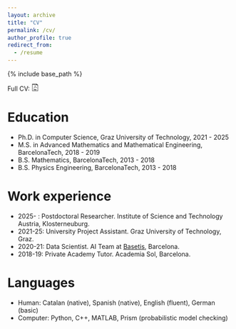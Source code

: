 ```yaml
---
layout: archive
title: "CV"
permalink: /cv/
author_profile: true
redirect_from:
  - /resume
---
```


{% include base_path %}

Full CV: <a href="./../files/CV_academic.pdf"
style="text-decoration: none;">
<img src="./../images/pdf-svg.svg" width=16em title="pdf"/>
</a>

Education
======
* Ph.D. in Computer Science, Graz University of Technology, 2021 - 2025
* M.S. in Advanced Mathematics and Mathematical Engineering, BarcelonaTech, 2018 - 2019
* B.S. Mathematics, BarcelonaTech, 2013 - 2018
* B.S. Physics Engineering, BarcelonaTech, 2013 - 2018

Work experience
======
* 2025-  : Postdoctoral Researcher. Institute of Science and Technology Austria, Klosterneuburg.
* 2021-25: University Project Assistant. Graz University of Technology, Graz.
* 2020-21: Data Scientist. AI Team at [Basetis](https://basetis.com), Barcelona.
* 2018-19: Private Academy Tutor. Academia Sol, Barcelona.

Languages
======
* Human: Catalan (native), Spanish (native), English (fluent), German (basic)
* Computer: Python, C++, MATLAB, Prism (probabilistic model checking)



<!-- Skills
======
* Skill 1
* Skill 2
  * Sub-skill 2.1
  * Sub-skill 2.2
  * Sub-skill 2.3
* Skill 3 -->

<!-- Publications
======
  <ul>{% for post in site.publications %}
    {% include archive-single-cv.html %}
  {% endfor %}</ul> -->

<!-- Talks
======
  <ul>{% for post in site.talks %}
    {% include archive-single-talk-cv.html %}
  {% endfor %}</ul>
   -->

<!-- Teaching
======
  <ul>{% for post in site.teaching %}
    {% include archive-single-cv.html %}
  {% endfor %}</ul> -->

<!-- Service and leadership
======
* PC Member: IJCAI (2024), CAV-AE (2023, 2024), VMCAI-AE (2024), 
* Subreviewer for TACAS (2023), CAV-AE (2022), RV (2022), VMCAI (2024), AISoLA (2023) -->
